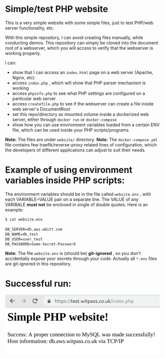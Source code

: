 # Simple/test PHP website
This is a very simple website with some simple files, just to test PHP/web server functionality, etc. 

With this simple repository, I can avoid creating files manually, while conducting demos. This repository can simply be cloned into the document root of a webserver, which you will access to verify that the webserver is working properly. 

I can:
* show that I can access an `index.html` page on a web server (Apache, Nginx, etc)
* access `index.php` , which will show that PHP parser mechanism is working
* access `phpinfo.php` to see what PHP settings are configured on a particular web server
* access `createfile.php` to see if the webserver can create a file inside web server's DocumentRoot
* set this repo/directory as mounted volume inside a dockerized web server, either through `docker run` or `docker-compose`
* show how you can use environment variables loaded from a certain ENV file, which can be used inside your PHP scripts/programs

**Note:** The files are under `website/` directory.
**Note:** The `docker-compose.yml` file contains few traefik/reverse-proxy related lines of configuration, which the developers of different applications can adjust to suit their needs.

# Example of using environment variables inside PHP scripts:
The environment variables should be in the file called `website.env` , with each VARIABLE=VALUE pair on a separate line. The VALUE of any VARIBALE **must not** be enclosed in single of double quotes. Here is an example:

```
$ cat website.env

DB_SERVER=db.aws.wbitt.com
DB_NAME=db_test
DB_USER=user_test
DB_PASSWORD=Some-Secret-Password
```
**Note:** The file `website.env` is (should be) **git-ignored** , so you don't accidentally expose your secrets through your code. Actually all `*.env` files are git-ignored in this repository.

# Successful run:
![simple-php-website.png](simple-php-website.png)

